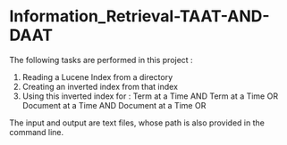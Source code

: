 # Information_Retrieval-TAAT-AND-DAAT

The following tasks are performed in this project :

1. Reading a Lucene Index from a directory
2. Creating an inverted index from that index  
3. Using this inverted index for :
Term at a Time AND 
Term at a Time OR 
Document at a Time AND 
Document at a Time OR 

The input and output are text files, whose path is also provided in the command line.
